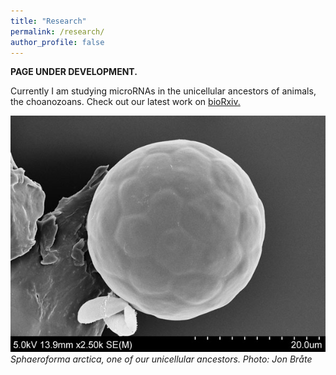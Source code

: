 ```yaml
---
title: "Research"
permalink: /research/
author_profile: false
---
```


**PAGE UNDER DEVELOPMENT.**

Currently I am studying microRNAs in the unicellular ancestors of animals, the choanozoans. Check out our latest work on [bioRxiv.](http://biorxiv.org/content/early/2016/10/01/076190)

![S. arctica][1]  
*Sphaeroforma arctica, one of our unicellular ancestors. Photo: Jon Bråte*

[1]: /assets/images/research/Sphearoforma_Arctica_q22.jpg
